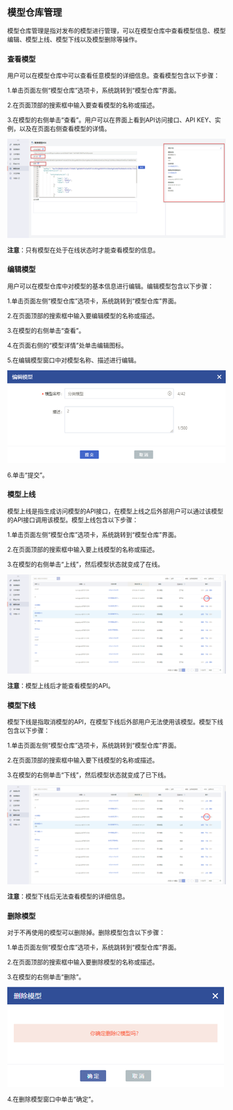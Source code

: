 ## 模型仓库管理

模型仓库管理是指对发布的模型进行管理，可以在模型仓库中查看模型信息、模型编辑、模型上线、模型下线以及模型删除等操作。

### 查看模型

用户可以在模型仓库中可以查看任意模型的详细信息。查看模型包含以下步骤：

1.单击页面左侧“模型仓库”选项卡，系统跳转到“模型仓库”界面。

2.在页面顶部的搜索框中输入要查看模型的名称或描述。
 
3.在模型的右侧单击“查看”。用户可以在界面上看到API访问接口、API KEY、实例，以及在页面右侧查看模型的详情。

![](/assets/查看模型_v2.png)

**注意**：只有模型在处于在线状态时才能查看模型的信息。

### 编辑模型

用户可以在模型仓库中对模型的基本信息进行编辑。编辑模型包含以下步骤：

1.单击页面左侧“模型仓库”选项卡，系统跳转到“模型仓库”界面。

2.在页面顶部的搜索框中输入要编辑模型的名称或描述。
 
3.在模型的右侧单击“查看”。

4.在页面右侧的“模型详情”处单击编辑图标。

5.在编辑模型窗口中对模型名称、描述进行编辑。

![](/assets/编辑模型_v2.png)

6.单击“提交”。


### 模型上线

模型上线是指生成访问模型的API接口，在模型上线之后外部用户可以通过该模型的API接口调用该模型。模型上线包含以下步骤：

1.单击页面左侧“模型仓库”选项卡，系统跳转到“模型仓库”界面。

2.在页面顶部的搜索框中输入要上线模型的名称或描述。
    
3.在模型的右侧单击“上线”，然后模型状态就变成了在线。

![](/assets/模型上线_v2.png)

**注意**：模型上线后才能查看模型的API。

### 模型下线

模型下线是指取消模型的API，在模型下线后外部用户无法使用该模型。模型下线包含以下步骤：

1.单击页面左侧“模型仓库”选项卡，系统跳转到“模型仓库”界面。

2.在页面顶部的搜索框中输入要下线模型的名称或描述。
    
3.在模型的右侧单击“下线”，然后模型状态就变成了已下线。

![](/assets/模型下线_v2.png)

**注意**：模型下线后无法查看模型的详细信息。

### 删除模型

对于不再使用的模型可以删除掉。删除模型包含以下步骤：

1.单击页面左侧“模型仓库”选项卡，系统跳转到“模型仓库”界面。

2.在页面顶部的搜索框中输入要删除模型的名称或描述。
   
3.在模型的右侧单击“删除”。

![](/assets/删除模型_v2.png)

4.在删除模型窗口中单击“确定”。










  
